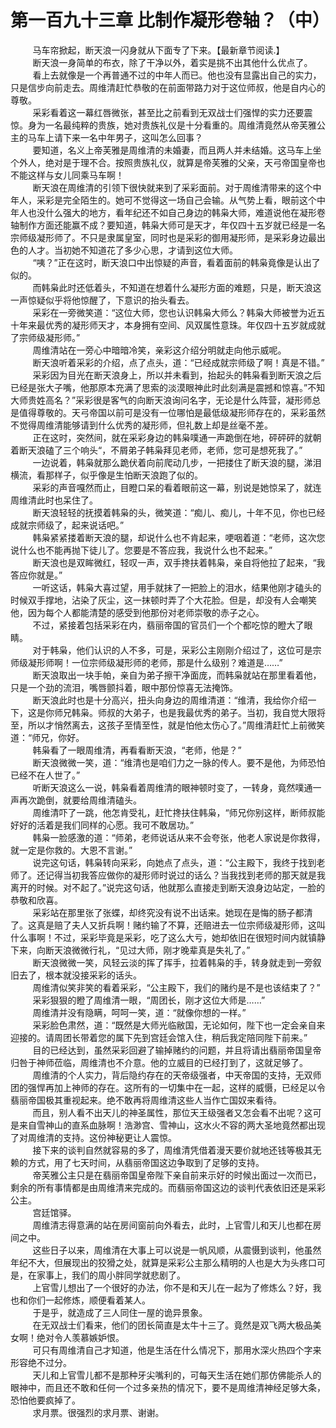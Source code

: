 <h1>第一百九十三章 比制作凝形卷轴？（中）</h1>
<div id="content">&nbsp&nbsp&nbsp&nbsp&nbsp&nbsp&nbsp&nbsp
 马车帘掀起，断天浪一闪身就从下面专了下来。【最新章节阅读.】
 <br/>&nbsp&nbsp&nbsp&nbsp&nbsp&nbsp&nbsp&nbsp
 断天浪一身简单的布衣，除了干净以外，着实是挑不出其他什么优点了。
 <br/>&nbsp&nbsp&nbsp&nbsp&nbsp&nbsp&nbsp&nbsp
 看上去就像是一个再普通不过的中年人而已。他也没有显露出自己的实力，只是信步向前走去。周维清赶忙恭敬的在前面带路力对于这位师叔，他是自内心的尊敬。
 <br/>&nbsp&nbsp&nbsp&nbsp&nbsp&nbsp&nbsp&nbsp
 采彩看着这一幕红唇微张，甚至比之前看到无双战士们强悍的实力还要震惊。身为一名最纯粹的贵族，她对贵族礼仪是十分看重的。周维清竟然从帝芙雅公主的马车上请下来一名中年男子，这叫怎么回事？
 <br/>&nbsp&nbsp&nbsp&nbsp&nbsp&nbsp&nbsp&nbsp
 要知道，名义上帝芙雅是周维清的未婚妻，而且两人并未结婚。这马车上坐个外人，绝对是于理不合。按照贵族礼仪，就算是帝芙雅的父亲，天弓帝国皇帝也不能这样与女儿同乘马车啊！
 <br/>&nbsp&nbsp&nbsp&nbsp&nbsp&nbsp&nbsp&nbsp
 断天浪在周维清的引领下很快就来到了采彩面前。对于周维清带来的这个中年人，采彩是完全陌生的。她可不觉得这一场自己会输。从气势上看，眼前这个中年人也没什么强大的地方，看年纪还不如自己身边的韩枭大师，难道说他在凝形卷轴制作方面还能赢不成？要知道，韩枭大师可是天才，年仅四十五岁就已经是一名宗师级凝形师了。不只是隶属皇室，同时也是采彩的御用凝形师，是采彩身边最出色的人才。当初她不知道花了多少心思，才请到这位大师。
 <br/>&nbsp&nbsp&nbsp&nbsp&nbsp&nbsp&nbsp&nbsp
 “咦？”正在这时，断天浪口中出惊疑的声音，看着面前的韩枭竟像是认出了似的。
 <br/>&nbsp&nbsp&nbsp&nbsp&nbsp&nbsp&nbsp&nbsp
 而韩枭此时还低着头，不知道在想着什么凝形方面的难题，只是，断天浪这一声惊疑似乎将他惊醒了，下意识的抬头看去。
 <br/>&nbsp&nbsp&nbsp&nbsp&nbsp&nbsp&nbsp&nbsp
 采彩在一旁微笑道：“这位大师，您也认识韩枭大师么？韩枭大师被誉为近五十年来最优秀的凝形师天才，本身拥有空间、风双属性意珠。年仅四十五岁就成就了宗师级凝形师。”
 <br/>&nbsp&nbsp&nbsp&nbsp&nbsp&nbsp&nbsp&nbsp
 周维清站在一旁心中暗暗冷笑，亲彩这介绍分明就走向他示威呢。
 <br/>&nbsp&nbsp&nbsp&nbsp&nbsp&nbsp&nbsp&nbsp
 断天浪听着采彩的介绍，点了点头，道：“已经成就宗师级了啊！真是不错。”
 <br/>&nbsp&nbsp&nbsp&nbsp&nbsp&nbsp&nbsp&nbsp
 采彩因为目光在断天浪身上，所以并未看到，抬起头的韩枭看到断天浪之后已经是张大子嘴，他那原本充满了思索的淡漠眼神此时此刻满是震撼和惊喜。”不知大师贵姓高名？”采彩很是客气的向断天浪询问名字，无论是什么阵营，凝形师总是值得尊敬的。天弓帝国以前可是没有一位哪怕是最低级凝形师存在的，采彩虽然不觉得周维清能够请到什么优秀的凝形师，但礼数上却是丝毫不差。
 <br/>&nbsp&nbsp&nbsp&nbsp&nbsp&nbsp&nbsp&nbsp
 正在这时，突然间，就在采彩身边的韩枭噗通一声跪倒在地，砰砰砰的就朝着断天浪磕了三个响头“，不屑弟子韩枭拜见老师，老师，您可是想死我了。”
 <br/>&nbsp&nbsp&nbsp&nbsp&nbsp&nbsp&nbsp&nbsp
 一边说着，韩枭就那么跪伏着向前爬动几步，一把搂住了断天浪的腿，涕泪横流，看那样子，似乎像是生怕断天浪跑了似的。
 <br/>&nbsp&nbsp&nbsp&nbsp&nbsp&nbsp&nbsp&nbsp
 采彩的声音嘎然而止，目瞪口呆的看着眼前这一幕，别说是她惊呆了，就连周维清此时也呆住了。
 <br/>&nbsp&nbsp&nbsp&nbsp&nbsp&nbsp&nbsp&nbsp
 断天浪轻轻的抚摸着韩枭的头，微笑道：“痴儿、痴儿，十年不见，你也已经成就宗师级了，起来说话吧。”
 <br/>&nbsp&nbsp&nbsp&nbsp&nbsp&nbsp&nbsp&nbsp
 韩枭紧紧搂着断天浪的腿，却说什么也不肯起来，哽咽着道：“老师，这次您说什么也不能再抛下徒儿了。您要是不答应我，我说什么也不起来。”
 <br/>&nbsp&nbsp&nbsp&nbsp&nbsp&nbsp&nbsp&nbsp
 断天浪也是双眸微红，轻叹一声，双手搀扶着韩枭，亲自将他拉了起来，“我答应你就是。”
 <br/>&nbsp&nbsp&nbsp&nbsp&nbsp&nbsp&nbsp&nbsp
 一听这话，韩枭大喜过望，用手就抹了一把脸上的泪水，结果他刚才磕头的时候双手撑地，沾染了灰尘，这一抹顿时弄了个大花脸。但是，却没有人会嘲笑他，因为每个人都能清楚的感受到他那份对老师崇敬的赤子之心。
 <br/>&nbsp&nbsp&nbsp&nbsp&nbsp&nbsp&nbsp&nbsp
 不过，紧接着包括采彩在内，翡丽帝国的官员们一个个都吃惊的瞪大了眼睛。
 <br/>&nbsp&nbsp&nbsp&nbsp&nbsp&nbsp&nbsp&nbsp
 对于韩枭，他们认识的人不多，可是，采彩公主刚刚介绍过了，这位可是宗师级凝形师啊！一位宗师级凝形师的老师，那是什么级别？难道是……”
 <br/>&nbsp&nbsp&nbsp&nbsp&nbsp&nbsp&nbsp&nbsp
 断天浪取出一块手帕，亲自为弟子擦干净面庞，而韩枭就站在那里看着他，只是一个劲的流泪，嘴唇颤抖着，眼中那份惊喜无法掩饰。
 <br/>&nbsp&nbsp&nbsp&nbsp&nbsp&nbsp&nbsp&nbsp
 断天浪此时也是十分高兴，扭头向身边的周维清道：“维清，我给你介绍一下，这是你师兄韩枭。师叔的大弟子，也是我最优秀的弟子。当初，我自觉大限将至，所以才悄然离去，这孩子至情至性，就是怕他太伤心了。”周维清赶忙上前微笑道：“师兄，你好。
 <br/>&nbsp&nbsp&nbsp&nbsp&nbsp&nbsp&nbsp&nbsp
 韩枭看了一眼周维清，再看看断天浪，“老师，他是？”
 <br/>&nbsp&nbsp&nbsp&nbsp&nbsp&nbsp&nbsp&nbsp
 断天浪微微一笑，道：“维清也是咱们力之一脉的传人。要不是他，为师恐怕已经不在人世了。”
 <br/>&nbsp&nbsp&nbsp&nbsp&nbsp&nbsp&nbsp&nbsp
 听断天浪这么一说，韩枭看着周维清的眼神顿时变了，一转身，竟然噗通一声再次跪倒，就要给周维清磕头。
 <br/>&nbsp&nbsp&nbsp&nbsp&nbsp&nbsp&nbsp&nbsp
 周维清吓了一跳，他怎肯受礼，赶忙搀扶住韩枭，“师兄你别这样，断师叔能好好的活着是我们同样的心愿。我可不敢居功。”
 <br/>&nbsp&nbsp&nbsp&nbsp&nbsp&nbsp&nbsp&nbsp
 韩枭一脸感激的道：“师弟，老师说话从来不会夸张，他老人家说是你救得，就一定是你救的。大恩不言谢。”
 <br/>&nbsp&nbsp&nbsp&nbsp&nbsp&nbsp&nbsp&nbsp
 说完这句话，韩枭转向采彩，向她点了点头，道：“公主殿下，我终于找到老师了。还记得当初我答应做你的凝形师时说过的话么？当我找到老师的那天就是我离开的时候。对不起了。”说完这句话，他就那么直接走到断天浪身边站定，一脸的恭敬和欣喜。
 <br/>&nbsp&nbsp&nbsp&nbsp&nbsp&nbsp&nbsp&nbsp
 采彩站在那里张了张蝶，却终究没有说不出话来。她现在是悔的肠子都清了。这真是赔了夫人又折兵啊！赌约输了不算，还赔进去一位宗师级凝形师，这叫什么事啊！不过，采彩毕竟是采彩，吃了这么大亏，她却依旧在很短时间内就镇静下来，向断天浪微微行礼，“见过大师，刚才晚辈真是失礼了。”
 <br/>&nbsp&nbsp&nbsp&nbsp&nbsp&nbsp&nbsp&nbsp
 断天浪微微一笑，风轻云淡的挥了挥手，拉着韩枭的手，转身就走到一旁叙旧去了，根本就没接采彩的话头。
 <br/>&nbsp&nbsp&nbsp&nbsp&nbsp&nbsp&nbsp&nbsp
 周维清似笑非笑的看着采彩，“公主殿下，我们的赌约是不是也该结束了？”
 <br/>&nbsp&nbsp&nbsp&nbsp&nbsp&nbsp&nbsp&nbsp
 采彩狠狠的瞪了周维清一眼，“周团长，刚才这位大师是……”
 <br/>&nbsp&nbsp&nbsp&nbsp&nbsp&nbsp&nbsp&nbsp
 周维清并没有隐瞒，呵呵一笑，道：“就像你想的一样。”
 <br/>&nbsp&nbsp&nbsp&nbsp&nbsp&nbsp&nbsp&nbsp
 采彩脸色肃然，道：“既然是大师光临敝国，无论如何，陛下也一定会亲自来迎接的。请周团长带着您的属下先到宫廷会馆入住，稍后我定陪同陛下前来。”
 <br/>&nbsp&nbsp&nbsp&nbsp&nbsp&nbsp&nbsp&nbsp
 目的已经达到，虽然采彩回避了输掉赌约的问题，并且将请出翡丽帝国皇帝归咎于神师莅临，周维清也不介意。他的立威目的已经打到了，这就足够了。
 <br/>&nbsp&nbsp&nbsp&nbsp&nbsp&nbsp&nbsp&nbsp
 周维清的个人实力，背后隐约存在的天帝级强者，中天帝国的支持，无双师团的强悍再加上神师的存在。这所有的一切集中在一起，这样的威慑，已经足以令翡丽帝国极其重视起来。绝不敢再将周维清这些人当作亡国奴来看待。
 <br/>&nbsp&nbsp&nbsp&nbsp&nbsp&nbsp&nbsp&nbsp
 而且，别人看不出天儿的神圣属性，那位天王级强者又怎会看不出呢？这可是来自雪神山的直系血脉啊！浩渺宫、雪神山，这水火不容的两大圣地竟然都出现了对周维清的支持。这份神秘更让人震惊。
 <br/>&nbsp&nbsp&nbsp&nbsp&nbsp&nbsp&nbsp&nbsp
 接下来的谈判自然就容易的多了，周维清凭借着漫天要价就地还钱等极其无赖的方式，用了七天时间，从翡丽帝国这边争取到了足够的支持。
 <br/>&nbsp&nbsp&nbsp&nbsp&nbsp&nbsp&nbsp&nbsp
 帝芙雅公主只是在翡丽帝国皇帝陛下亲自前来示好的时候出面过一次而已，剩余的所有事情都是由周维清来完成的。而翡丽帝国这边的谈判代表依旧还是采彩公主。
 <br/>&nbsp&nbsp&nbsp&nbsp&nbsp&nbsp&nbsp&nbsp
 宫廷馆驿。
 <br/>&nbsp&nbsp&nbsp&nbsp&nbsp&nbsp&nbsp&nbsp
 周维清志得意满的站在房间窗前向外看去，此时，上官雪儿和天儿也都在房间之中。
 <br/>&nbsp&nbsp&nbsp&nbsp&nbsp&nbsp&nbsp&nbsp
 这些日子以来，周维清在大事上可以说是一帆风顺，从震慑到谈判，他虽然年纪不大，但展现出的狡猾之处，就算是采彩公主那么精明的人也是大为头疼口可是，在家事上，我们的周小胖同学就悲剧了。
 <br/>&nbsp&nbsp&nbsp&nbsp&nbsp&nbsp&nbsp&nbsp
 上官雪儿想出了一个很好的办法，你不是和天儿在一起为了修炼么？好，我也和你们一起修炼，顺便看着某人。
 <br/>&nbsp&nbsp&nbsp&nbsp&nbsp&nbsp&nbsp&nbsp
 于是乎，就造成了三人同住一屋的诡异景象。
 <br/>&nbsp&nbsp&nbsp&nbsp&nbsp&nbsp&nbsp&nbsp
 在无双战士们看来，他们的团长简直是太牛十三了。竟然是双飞两大极品美女啊！绝对令人羡慕嫉妒恨。
 <br/>&nbsp&nbsp&nbsp&nbsp&nbsp&nbsp&nbsp&nbsp
 可只有周维清自己才知道，他是生活在什么情况下，那用水深火热四个字来形容绝不过分。
 <br/>&nbsp&nbsp&nbsp&nbsp&nbsp&nbsp&nbsp&nbsp
 天儿和上官雪儿都不是那种牙尖嘴利的，可每天生活在她们那仿佛能杀人的眼神中，而且还不敢和任何一个过多亲热的情况下，要不是周维清神经足够大条，恐怕他要疯掉了。
 <br/>&nbsp&nbsp&nbsp&nbsp&nbsp&nbsp&nbsp&nbsp
 求月票。很强烈的求月票、谢谢。
 <br/>&nbsp&nbsp&nbsp&nbsp&nbsp&nbsp&nbsp&nbsp
 <br/>&nbsp&nbsp&nbsp&nbsp&nbsp&nbsp&nbsp&nbsp
</div>
